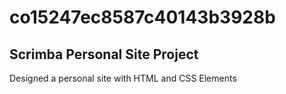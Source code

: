 # co15247ec8587c40143b3928b

## Scrimba Personal Site Project ##
Designed a personal site with HTML and CSS Elements
